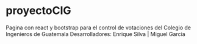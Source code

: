 # proyectoCIG
Pagina con react y bootstrap para el control de votaciones del Colegio de Ingenieros de Guatemala
Desarrolladores: Enrique Silva | Miguel Garcia
